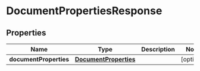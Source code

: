 
# DocumentPropertiesResponse

## Properties
Name | Type | Description | Notes
------------ | ------------- | ------------- | -------------
**documentProperties** | [**DocumentProperties**](DocumentProperties.md) |  |  [optional]



